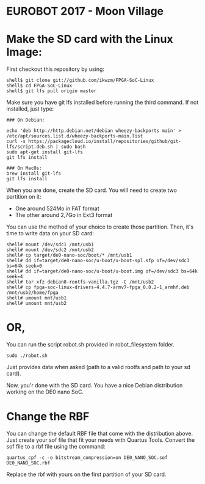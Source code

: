 EUROBOT 2017 - Moon Village
====

Make the SD card with the Linux Image:
===

First checkout this repository by using:

```
shell$ git clone git://github.com/ikwzm/FPGA-SoC-Linux
shell$ cd FPGA-SoC-Linux
shell$ git lfs pull origin master
```

Make sure you have git lfs installed before running the third command.
If not installed, just type:
```
### On Debian:

echo 'deb http://http.debian.net/debian wheezy-backports main' > /etc/apt/sources.list.d/wheezy-backports-main.list
curl -s https://packagecloud.io/install/repositories/github/git-lfs/script.deb.sh | sudo bash
sudo apt-get install git-lfs
git lfs install

### On MacOs:
brew install git-lfs
git lfs install
```

When you are done, create the SD card. You will need to create two partition on it:
  * One around 524Mo in FAT format
  * The other around 2,7Go in Ext3 format

You can use the method of your choice to create those partition.
Then, it's time to write data on your SD card:

```
shell# mount /dev/sdc1 /mnt/usb1
shell# mount /dev/sdc2 /mnt/usb2
shell# cp target/de0-nano-soc/boot/* /mnt/usb1
shell# dd if=target/de0-nano-soc/u-boot/u-boot-spl.sfp of=/dev/sdc3 bs=64k seek=0
shell# dd if=target/de0-nano-soc/u-boot/u-boot.img of=/dev/sdc3 bs=64k seek=4
shell# tar xfz debian8-rootfs-vanilla.tgz -C /mnt/usb2
shell# cp fpga-soc-linux-drivers-4.4.7-armv7-fpga_0.0.2-1_armhf.deb /mnt/usb2/home/fpga
shell# umount mnt/usb1
shell# umount mnt/usb2
```

OR,
==

You can run the script robot.sh provided in robot_filesystem folder.

```
sudo ./robot.sh
```

Just provides data when asked (path to a valid rootfs and path to your sd card).


Now, you'r done with the SD card. You have a nice Debian distribution working on the DE0 nano SoC.

Change the RBF
===
You can change the default RBF file that come with the distribution above.
Just create your sof file that fit your needs with Quartus Tools.
Convert the sof file to a rbf file using the command:
```
quartus_cpf -c -o bitstream_compression=on DE0_NANO_SOC.sof DE0_NANO_SOC.rbf
```

Replace the rbf with yours on the first partition of your SD card.
